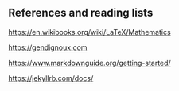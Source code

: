 ## References and reading lists
<https://en.wikibooks.org/wiki/LaTeX/Mathematics>

<https://gendignoux.com>

<https://www.markdownguide.org/getting-started/>

<https://jekyllrb.com/docs/>
